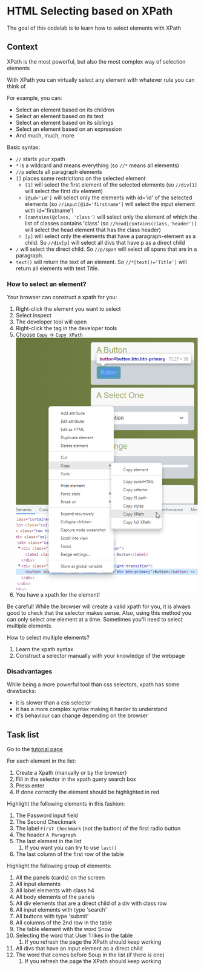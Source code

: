 # HTML Selecting based on XPath

The goal of this codelab is to learn how to select elements with XPath

## Context
XPath is the most powerful, but also the most complex way of selection elements

With XPath you can virtually select any element with whatever rule you can think of

For example, you can:
- Select an element based on its children
- Select an element based on its text
- Select an element based on its siblings
- Select an element based on an expression
- And much, much, more

Basic syntax:
* `//` starts your xpath
* `*` is a wildcard and means everything (so `//*` means all elements)
* `//p` selects all paragraph elements
* `[]` places some restrictions on the selected element
  * `[1]` will select the first element of the selected elements (so `//div[1]` will select the first div element)
  * `[@id='id']` will select only the elements with id='id' of the selected elements (so `//input[@id='firstname']` will select the input element with id='firstname')
  * `[contains(@class, 'class')` will select only the element of which the list of classes contains 'class' (so `//head[contains(class,'header')]` will select the head element that has the class header)
  * `[p]` will select only the elements that have a paragraph-element as a child. So `//div[p]` will select all divs that have p as a direct child 
* `/` will select the direct child. So `//p/span` will select all spans that are in a paragraph.
* `text()` will return the text of an element. So `//*[text()='Title']` will return all elements with text Title. 

### How to select an element?

Your browser can construct a xpath for you:
1. Right-click the element you want to select
2. Select inspect
3. The developer tool will open
4. Right-click the tag in the developer tools
5. Choose `Copy` -> `Copy XPath` ![copy xpath](copy-xpath.png)
6. You have a xpath for the element!

Be careful! While the browser will create a valid xpath for you, it is always good to check that the selector makes sense.
Also, using this method you can only select one element at a time. Sometimes you'll need to select multiple elements.

How to select multiple elements?
1. Learn the xpath syntax
2. Construct a selector manually with your knowledge of the webpage

### Disadvantages
While being a more powerful tool than css selectors, xpath has some drawbacks:
* it is slower than a css selector
* it has a more complex syntax making it harder to understand
* it's behaviour can change depending on the browser

## Task list

Go to the [tutorial page](https://training.switchfully.com/track/testing/training-page/selecting-elements.html)

For each element in the list:
1. Create a Xpath (manually or by the browser)
2. Fill in the selector in the xpath query search box
3. Press enter
4. If done correctly the element should be highlighted in red
   
Highlight the following elements in this fashion:
1. The Password input field
2. The Second Checkmark
3. The label `First Checkmark` (not the button) of the first radio button
4. The header `A Paragraph`
5. The last element in the list
   1. If you want you can try to use `last()`
6. The last column of the first row of the table

Highlight the following group of elements:
1. All the panels (cards) on the screen
2. All input elements
3. All label elements with class h4
4. All body elements of the panels
5. All div elements that are a direct child of a div with class row
6. All input elements with type 'search'
7. All buttons with type 'submit'
8. All columns of the 2nd row in the table
9. The table element with the word Snow
10. Selecting the word that User 1 likes in the table
    1. If you refresh the page the XPath should keep working
11. All divs that have an input element as a direct child
12. The word that comes before Soup in the list (if there is one)
    1. If you refresh the page the XPath should keep working
